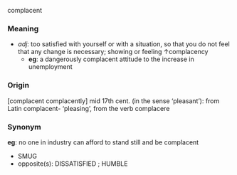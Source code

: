 complacent
### Meaning
+ _adj_: too satisfied with yourself or with a situation, so that you do not feel that any change is necessary; showing or feeling ↑complacency
	+ __eg__: a dangerously complacent attitude to the increase in unemployment

### Origin

[complacent complacently] mid 17th cent. (in the sense ‘pleasant’): from Latin complacent- ‘pleasing’, from the verb complacere

### Synonym

__eg__: no one in industry can afford to stand still and be complacent

+ SMUG
+ opposite(s): DISSATISFIED ; HUMBLE


